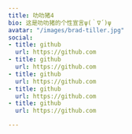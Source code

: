 ```yaml
---
title: 叻叻猪4
bio: 这是叻叻猪的个性宣言ψ(｀∇´)ψ
avatar: "/images/brad-tiller.jpg"
social:
- title: github
  url: https://github.com
- title: github
  url: https://github.com
- title: github
  url: https://github.com
- title: github
  url: https://github.com
- title: github
  url: https://github.com

---
```

